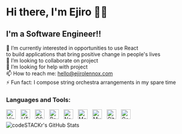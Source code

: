 # Hi there, I'm Ejiro 👋🏾

## I'm a Software Engineer!!

🔭 I’m currently interested in opportunities to use React<br/>to build applications that bring positive change in people's lives<br/>
👯 I’m looking to collaborate on project<br/>
🤔 I’m looking for help with project<br/>
📫 How to reach me: hello@ejirolennox.com<br/>
⚡ Fun fact: I compose string orchestra arrangements in my spare time<br/>

### Languages and Tools:

<img align="left" alt="Visual Studio Code" width="26px" src="https://cdn.jsdelivr.net/gh/devicons/devicon/icons/vscode/vscode-original.svg" style="padding-right:10px;" />
<img align="left" alt="HTML5" width="26px" src="https://cdn.jsdelivr.net/gh/devicons/devicon/icons/html5/html5-original.svg" style="padding-right:10px;" />
<img align="left" alt="CSS3" width="26px" src="https://cdn.jsdelivr.net/gh/devicons/devicon/icons/css3/css3-original.svg" style="padding-right:10px;" />
<img align="left" alt="React" width="26px" src="https://cdn.jsdelivr.net/gh/devicons/devicon/icons/react/react-original.svg" style="padding-right:10px;" />
<img align="left" alt="Node.js" width="26px" src="https://cdn.jsdelivr.net/gh/devicons/devicon/icons/nodejs/nodejs-original.svg" style="padding-right:10px;" />
<img align="left" alt="MongoDB" width="26px" src="https://cdn.jsdelivr.net/gh/devicons/devicon/icons/mongodb/mongodb-original.svg" style="padding-right:10px;" />
<img align="left" alt="MySQL" width="26px" src="https://cdn.jsdelivr.net/gh/devicons/devicon/icons/mysql/mysql-original.svg" style="padding-right:10px;" />
<img align="left" alt="Git" width="26px" src="https://cdn.jsdelivr.net/gh/devicons/devicon/icons/git/git-original.svg" style="padding-right:10px;" />
<img align="left" alt="Go" width="26px" src="https://cdn.jsdelivr.net/gh/devicons/devicon/icons/go/go-original-wordmark.svg" style="padding-right:10px;"/>




<br />
<br />

  <img align="left" alt="codeSTACKr's GitHub Stats" src="https://github-readme-stats.vercel.app/api?username=ejiro1994&show_icons=true&hide_border=false&title_color=FFE000&icon_color=FFE400&bg_color=09131B&text_color=ffffff&border_color=0c1a25" />


[linkedin]: https://www.linkedin.com/in/ejiro-lennox-akpoduado/
